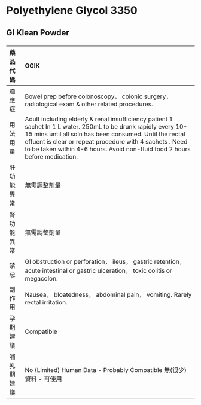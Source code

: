 # Polyethylene Glycol 3350

## GI Klean Powder

##### 

| 藥品代碼   | OGIK                                                                                                                                                                                                                                                                                                                |
|:-----------|:--------------------------------------------------------------------------------------------------------------------------------------------------------------------------------------------------------------------------------------------------------------------------------------------------------------------|
| 適應症     | Bowel prep before colonoscopy， colonic surgery， radiological exam & other related procedures.                                                                                                                                                                                                                     |
| 用法用量   | Adult including elderly & renal insufficiency patient 1 sachet In 1 L water. 250mL to be drunk rapidly every 10-15 mins until all soln has been consumed. Until the rectal effuent is clear or repeat procedure with 4 sachets . Need to be taken within 4-6 hours. Avoid non-fluid food 2 hours before medication. |
| 肝功能異常 | 無需調整劑量                                                                                                                                                                                                                                                                                                        |
| 腎功能異常 | 無需調整劑量                                                                                                                                                                                                                                                                                                        |
| 禁忌       | GI obstruction or perforation， ileus， gastric retention， acute intestinal or gastric ulceration， toxic colitis or megacolon.                                                                                                                                                                                    |
| 副作用     | Nausea， bloatedness， abdominal pain， vomiting. Rarely rectal irritation.                                                                                                                                                                                                                                         |
| 孕期建議   | Compatible                                                                                                                                                                                                                                                                                                          |
| 哺乳期建議 | No (Limited) Human Data - Probably Compatible 無(很少)資料 - 可使用                                                                                                                                                                                                                                                 |

